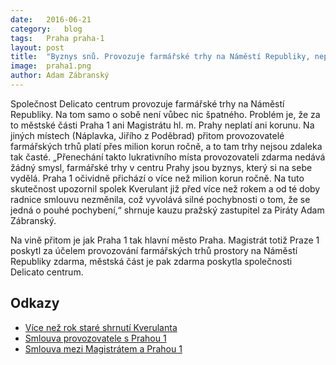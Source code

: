 ```yaml
---
date:	2016-06-21
category:	blog
tags:	Praha praha-1
layout:	post
title:	"Byznys snů. Provozuje farmářské trhy na Náměstí Republiky, neplatí za to nic" 
image:	praha1.png
author:	Adam Zábranský
---
```


Společnost Delicato centrum provozuje farmářské trhy na Náměstí Republiky. Na tom samo o sobě není vůbec nic špatného. Problém je, že za to městské části Praha 1 ani Magistrátu hl. m. Prahy neplatí ani korunu. Na jiných místech (Náplavka, Jiřího z Poděbrad) přitom provozovatelé farmářských trhů platí přes milion korun ročně, a to tam trhy nejsou zdaleka tak časté. „Přenechání takto lukrativního místa provozovateli zdarma nedává žádný smysl, farmářské trhy v centru Prahy jsou byznys, který si na sebe vydělá. Praha 1 očividně přichází o více než milion korun ročně. Na tuto skutečnost upozornil spolek Kverulant již před více než rokem a od té doby radnice smlouvu nezměnila, což vyvolává silné pochybnosti o tom, že se jedná o pouhé pochybení,“ shrnuje kauzu pražský zastupitel za Piráty Adam Zábranský.

Na vině přitom je jak Praha 1 tak hlavní město Praha. Magistrát totiž Praze 1 poskytl za účelem provozování farmářských trhů prostory na Náměstí Republiky zdarma, městská část je pak zdarma poskytla společnosti Delicato centrum.

## Odkazy

* [Více než rok staré shrnutí Kverulanta](http://www.kverulant.org/kauza/prazsky-byznys-s-farmari)
* [Smlouva provozovatele s Prahou 1](https://github.com/pirati-cz/KlubPraha/tree/master/spisy/2016/098-farmarske-trhy-praha-1/02-odpoved)
* [Smlouva mezi Magistrátem a Prahou 1](https://github.com/pirati-cz/KlubPraha/tree/master/spisy/2016/098-farmarske-trhy-praha-1/06-odpoved-mhmp)
